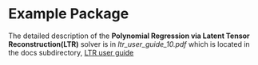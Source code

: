 # Example Package

The detailed description of the **Polynomial Regression via Latent Tensor Reconstruction(LTR)** solver is in *ltr_user_guide_10.pdf* which is located in the docs subdirectory, [LTR user guide](docs/ltr_user_guide_10.pdf)   

 